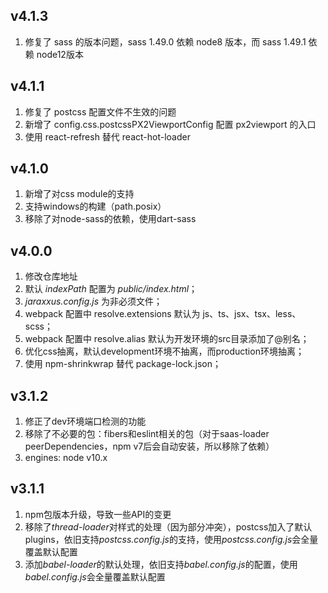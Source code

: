 ## v4.1.3
1. 修复了 sass 的版本问题，sass 1.49.0 依赖 node8 版本，而 sass 1.49.1 依赖 node12版本

## v4.1.1
1. 修复了 postcss 配置文件不生效的问题
2. 新增了 config.css.postcssPX2ViewportConfig 配置 px2viewport 的入口
3. 使用 react-refresh 替代 react-hot-loader

## v4.1.0
1. 新增了对css module的支持
2. 支持windows的构建（path.posix）
3. 移除了对node-sass的依赖，使用dart-sass

## v4.0.0
1. 修改仓库地址
2. 默认 *indexPath* 配置为 *public/index.html*；
3. *jaraxxus.config.js* 为非必须文件；
4. webpack 配置中 resolve.extensions 默认为 js、ts、jsx、tsx、less、scss；
5. webpack 配置中 resolve.alias 默认为开发环境的src目录添加了@别名；
6. 优化css抽离，默认development环境不抽离，而production环境抽离；
7. 使用 npm-shrinkwrap 替代 package-lock.json；

## v3.1.2
1. 修正了dev环境端口检测的功能
2. 移除了不必要的包：fibers和eslint相关的包（对于saas-loader peerDependencies，npm v7后会自动安装，所以移除了依赖）
3. engines: node v10.x

## v3.1.1
1. npm包版本升级，导致一些API的变更
2. 移除了*thread-loader*对样式的处理（因为部分冲突），postcss加入了默认plugins，依旧支持*postcss.config.js*的支持，使用*postcss.config.js*会全量覆盖默认配置
3. 添加*babel-loader*的默认处理，依旧支持*babel.config.js*的配置，使用*babel.config.js*会全量覆盖默认配置
